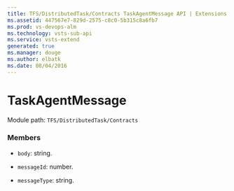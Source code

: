 ```yaml
---
title: TFS/DistributedTask/Contracts TaskAgentMessage API | Extensions for Visual Studio Team Services
ms.assetid: 447567e7-829d-2575-c8c0-5b315c8a6fb7
ms.prod: vs-devops-alm
ms.technology: vsts-sub-api
ms.service: vsts-extend
generated: true
ms.manager: douge
ms.author: elbatk
ms.date: 08/04/2016
---
```


# TaskAgentMessage

Module path: `TFS/DistributedTask/Contracts`


### Members

* `body`: string. 

* `messageId`: number. 

* `messageType`: string. 

